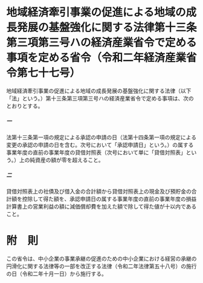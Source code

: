 # 地域経済牽引事業の促進による地域の成長発展の基盤強化に関する法律第十三条第三項第三号ハの経済産業省令で定める事項を定める省令（令和二年経済産業省令第七十七号）
地域経済牽引事業の促進による地域の成長発展の基盤強化に関する法律（以下「法」という。）第十三条第三項第三号ハの経済産業省令で定める事項は、次のとおりとする。
##### 一
法第十三条第一項の規定による承認の申請の日（法第十四条第一項の規定による変更の承認の申請の日を含む。次号において「承認申請日」という。）の属する事業年度の直前の事業年度の貸借対照表（次号において単に「貸借対照表」という。）上の純資産の額が零を超えること。
##### 二
貸借対照表上の社債及び借入金の合計額から貸借対照表上の現金及び預貯金の合計額を控除して得た額を、承認申請日の属する事業年度の直前の事業年度の損益計算書上の営業利益の額に減価償却費を加えた額で除して得た値が十以内であること。
# 附　則
この省令は、中小企業の事業承継の促進のための中小企業における経営の承継の円滑化に関する法律等の一部を改正する法律（令和二年法律第五十八号）の施行の日（令和二年十月一日）から施行する。
